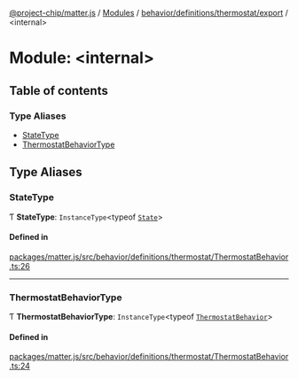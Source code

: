 [@project-chip/matter.js](../README.md) / [Modules](../modules.md) / [behavior/definitions/thermostat/export](behavior_definitions_thermostat_export.md) / \<internal\>

# Module: \<internal\>

## Table of contents

### Type Aliases

- [StateType](behavior_definitions_thermostat_export._internal_.md#statetype)
- [ThermostatBehaviorType](behavior_definitions_thermostat_export._internal_.md#thermostatbehaviortype)

## Type Aliases

### StateType

Ƭ **StateType**: `InstanceType`\<typeof [`State`](../classes/behavior_definitions_thermostat_export.ThermostatServer.md#state-1)\>

#### Defined in

[packages/matter.js/src/behavior/definitions/thermostat/ThermostatBehavior.ts:26](https://github.com/project-chip/matter.js/blob/6d3b6a5d957d88a9231d6ecab4bb41f8133112be/packages/matter.js/src/behavior/definitions/thermostat/ThermostatBehavior.ts#L26)

___

### ThermostatBehaviorType

Ƭ **ThermostatBehaviorType**: `InstanceType`\<typeof [`ThermostatBehavior`](behavior_definitions_thermostat_export.md#thermostatbehavior)\>

#### Defined in

[packages/matter.js/src/behavior/definitions/thermostat/ThermostatBehavior.ts:24](https://github.com/project-chip/matter.js/blob/6d3b6a5d957d88a9231d6ecab4bb41f8133112be/packages/matter.js/src/behavior/definitions/thermostat/ThermostatBehavior.ts#L24)
